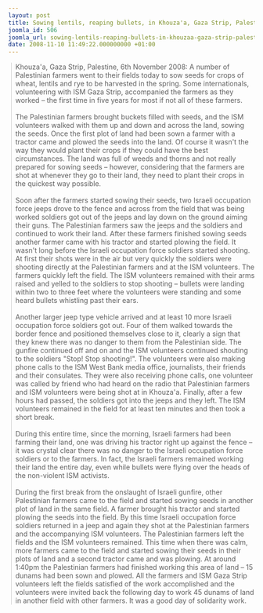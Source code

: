 ```yaml
---
layout: post
title: Sowing lentils, reaping bullets, in Khouza'a, Gaza Strip, Palestine
joomla_id: 506
joomla_url: sowing-lentils-reaping-bullets-in-khouzaa-gaza-strip-palestine
date: 2008-11-10 11:49:22.000000000 +01:00
---
```

<blockquote style="padding-left: 1ex; margin: 0px 0px 0px 0.8ex; border-left: #ccc 1px solid">Khouza'a, Gaza Strip, Palestine, 6th November 2008: A number of Palestinian farmers went to their fields today to sow seeds for crops of wheat, lentils and rye to be harvested in the spring. Some internationals, volunteering with ISM Gaza Strip, accompanied the farmers as they worked &ndash; the first time in five years for most if not all of these farmers.<br /><br />The Palestinian farmers brought buckets filled with seeds, and the ISM volunteers walked with them up and down and across the land, sowing the seeds. Once the first plot of land had been sown a farmer with a tractor came and plowed the seeds into the land. Of course it wasn't the way they would plant their crops if they could have the best circumstances. The land was full of weeds and thorns and not really prepared for sowing seeds &ndash; however, considering that the farmers are shot at whenever they go to their land, they need to plant their crops in the quickest way possible.<br /><br />Soon after the farmers started sowing their seeds, two Israeli occupation force jeeps drove to the fence and across from the field that was being worked soldiers got out of the jeeps and lay down on the ground aiming their guns. The Palestinian farmers saw the jeeps and the soldiers and continued to work their land. After these farmers finished sowing seeds another farmer came with his tractor and started plowing the field. It wasn't long before the Israeli occupation force soldiers started shooting. At first their shots were in the air but very quickly the soldiers were shooting directly at the Palestinian farmers and at the ISM volunteers. The farmers quickly left the field. The ISM volunteers remained with their arms raised and yelled to the soldiers to stop shooting &ndash; bullets were landing within two to three feet where the volunteers were standing and some heard bullets whistling past their ears.<br /><br />Another larger jeep type vehicle arrived and at least 10 more Israeli occupation force soldiers got out. Four of them walked towards the border fence and positioned themselves close to it, clearly a sign that they knew there was no danger to them from the Palestinian side. The gunfire continued off and on and the ISM volunteers continued shouting to the soldiers &quot;Stop! Stop shooting!&quot;. The volunteers were also making phone calls to the ISM West Bank media office, journalists, their friends and their consulates. They were also receiving phone calls, one volunteer was called by friend who had heard on the radio that Palestinian farmers and ISM volunteers were being shot at in Khouza'a. Finally, after a few hours had passed, the soldiers got into the jeeps and they left. The ISM volunteers remained in the field for at least ten minutes and then took a short break.<br /><br />During this entire time, since the morning, Israeli farmers had been farming their land, one was driving his tractor right up against the fence &ndash; it was crystal clear there was no danger to the Israeli occupation force soldiers or to the farmers. In fact, the Israeli farmers remained working their land the entire day, even while bullets were flying over the heads of the non-violent ISM activists.<br /><br />During the first break from the onslaught of Israeli gunfire, other Palestinian farmers came to the field and started sowing seeds in another plot of land in the same field. A farmer brought his tractor and started plowing the seeds into the field. By this time Israeli occupation force soldiers returned in a jeep and again they shot at the Palestinian farmers and the accompanying ISM volunteers. The Palestinian farmers left the fields and the ISM volunteers remained. This time when there was calm, more farmers came to the field and started sowing their seeds in their plots of land and a second tractor came and was plowing. At around 1:40pm the Palestinian farmers had finished working this area of land &ndash; 15 dunams had been sown and plowed. All the farmers and ISM Gaza Strip volunteers left the fields satisfied of the work accomplished and the volunteers were invited back the following day to work 45 dunams of land in another field with other farmers. It was a good day of solidarity work.</blockquote><br /><p><a href=""></a></p>

